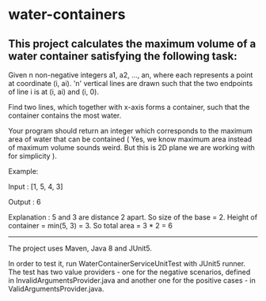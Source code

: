 # water-containers

This project calculates the maximum volume of a water container satisfying the following task:
---------------

Given n non-negative integers a1, a2, ..., an,
where each represents a point at coordinate (i, ai).
'n' vertical lines are drawn such that the two endpoints of line i is at (i, ai) and (i, 0).

Find two lines, which together with x-axis forms a container, such that the container contains the most water.

Your program should return an integer which corresponds to the maximum area of water that can be contained ( Yes, we know maximum area instead of maximum volume sounds weird. But this is 2D plane we are working with for simplicity ).

Example:

Input : [1, 5, 4, 3]

Output : 6

Explanation : 5 and 3 are distance 2 apart. So size of the base = 2. Height of container = min(5, 3) = 3.
So total area = 3 * 2 = 6

---------------

The project uses Maven, Java 8 and JUnit5.

In order to test it, run WaterContainerServiceUnitTest with JUnit5 runner.
The test has two value providers - one for the negative scenarios, defined in InvalidArgumentsProvider.java
and another one for the positive cases - in ValidArgumentsProvider.java.
